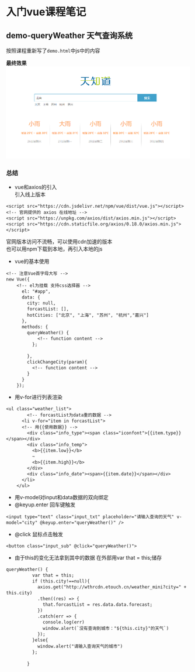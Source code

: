 # 入门vue课程笔记

## demo-queryWeather 天气查询系统

按照课程重新写了`demo.html`中js中的内容  

**最终效果**  
![example](./demo-queryWeather/../demo-queryWeather/example/queryweather_demo.png)

### 总结
- vue和axios的引入  
引入线上版本  
```
<script src="https://cdn.jsdelivr.net/npm/vue/dist/vue.js"></script>
<!-- 官网提供的 axios 在线地址 -->
<script src="https://unpkg.com/axios/dist/axios.min.js"></script>
<script src="https://cdn.staticfile.org/axios/0.18.0/axios.min.js"></script>
```
官网版本访问不流畅，可以使用cdn加速的版本  
也可以用npm下载到本地，再引入本地的js  

- vue的基本使用
```
<!-- 注意Vue首字母大写 -->
new Vue({
    <!-- el为挂载 支持css选择器 -->
      el: "#app",
      data: {
        city: null,
        forcastList: [],
        hotCities: ["北京", "上海", "苏州", "杭州","嘉兴"]
      },
      methods: {
        queryWeather() {
            <!-- function content -->
          };
          
        },
        clickChangeCity(param){
          <!-- function content -->
        }
      }
    });
```

- 用v-for进行列表渲染
```
<ul class="weather_list">
        <!-- forcastList为data重的数据 -->
      <li v-for="item in forcastList">
      <!-- 用{{使用数据}} -->
        <div class="info_type"><span class="iconfont">{{item.type}}</span></div>
        <div class="info_temp">
          <b>{{item.low}}</b>
          ~
          <b>{{item.high}}</b>
        </div>
        <div class="info_date"><span>{{item.date}}</span></div>
      </li>
    </ul>
```

- 用v-model对input和data数据的双向绑定
- @keyup.enter 回车键触发
```
<input type="text" class="input_txt" placeholder="请输入查询的天气" v-model="city" @keyup.enter="queryWeather()" />
```
- @click 鼠标点击触发
```
<button class="input_sub" @click="queryWeather()">
```

- 由于this的变化无法拿到其中的数据 在外部用var that = this;储存
```
queryWeather() {
          var that = this;
          if (this.city!==null){
            axios.get("http://wthrcdn.etouch.cn/weather_mini?city=" + this.city)
            .then((res) => {
              that.forcastList = res.data.data.forecast;
            })
            .catch(err => {
              console.log(err)
              window.alert(`没有查询到城市："${this.city}"的天气`)
            });
          }else{
            window.alert("请输入查询天气的城市")
          };
          
        }
```
